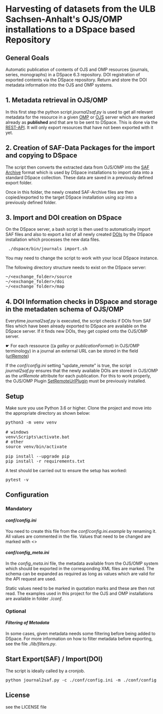 # Harvesting of datasets from the ULB Sachsen-Anhalt's OJS/OMP installations to a DSpace based Repository


## General Goals 

Automatic publication of contents of OJS and OMP resources (journals, series, monographs) in a DSpace 6.3 repository.
DOI registration of exported contents via the DSpace repository.
Return and store the DOI metadata information into the OJS and OMP systems.



## 1. Metadata retrieval in OJS/OMP

In this first step the python script _journal2saf.py_ is used to get all relevant metadata for the resource in a given [OMP](https://pkp.sfu.ca/omp) or [OJS](https://pkp.sfu.ca/ojs/) server which are marked already as **published** and that are to be sent to DSpace. This is done via the [REST-API](https://docs.pkp.sfu.ca/dev/api/ojs/3.3). It will only export resources that have not been exported with it yet.
 
## 2. Creation of SAF-Data Packages for the import and copying to DSpace

The script then converts the extracted data from OJS/OMP into the [SAF Archive](https://wiki.lyrasis.org/display/DSDOC5x/Importing+and+Exporting+Items+via+Simple+Archive+Format) format which is used by DSpace installations to import data into a standard DSpace collection. These data are saved in a previously defined export folder. 

Once in this folder, the newly created SAF-Archive files are then copied/exported to the target DSpace installation using _scp_ into a previously defined folder. 


## 3. Import and DOI creation on DSpace
On the DSpace server, a bash script is then used to automatically import SAF files and also to export a list of all newly created [DOIs](https://www.doi.org/) by the DSpace installation which processes the new data files.

<pre>
 ./dspace/bin/journals_import.sh
</pre>
You may need to change the script to work with your local DSpace instance.

The following directory structure needs to exist on the DSpace server:
<pre>
~/&lt;exchange_folder>/source
~/&lt;exchange_folder>/doi
~/&lt;exchange_folder>/map
</pre>

## 4. DOI Information checks in DSpace and storage in the metadaten schema of OJS/OMP
Everytime _journal2saf.py_ is executed, the script checks if DOIs from SAF files which have been already exported to DSpace are available on the DSpace server. If it finds new DOIs, they get copied onto the OJS/OMP server.

&#9755; For each ressource ((a _galley_ or _publicationFormat_) in OJS/OMP terminology) in a journal an external URL can be stored in the field ([urlRemote](https://docs.pkp.sfu.ca/dev/api/ojs/3.1#tag/Submissions/paths/~1submissions~1{submissionId}/get))


If the _conf/config.ini_ setting "update_remote" is true, the script _journal2saf.py_ ensures that the newly available DOIs are stored in OJS/OMP as the *urlRemote* attribute for each publication. For this to work properly, the OJS/OMP Plugin [SetRemoteUrlPlugin](https://github.com/ulb-sachsen-anhalt/setRemoteUrlPlugin) must be previously installed.


## Setup

Make sure you use Python 3.6 or higher. Clone the project and move into the appropriate directory as shown below:

<pre>
python3 -m venv venv

# windows
venv\Scripts\activate.bat
# other 
source venv/bin/activate

pip install --upgrade pip
pip install -r requirements.txt
</pre>
A test should be carried out to ensure the setup has worked:
<pre>
pytest -v
</pre>


## Configuration

### Mandatory

#### *conf/config.ini*
You need to create this file from the *conf/config.ini.example* by renaming it.
All values are commented in the file. Values that need to be changed are marked with &lt;>

#### *conf/config_meta.ini*

In the _config_meta.ini_ file, the metadata available from the OJS/OMP system which should be exported in the corresponding XML files are marked. The schema can be expanded as required as long as values which are valid for the API request are used.

Static values need to be marked in quotation marks and these are then not read. The examples used in this project for the OJS and OMP installations are available in folder ./_conf_.

### Optional

#### *Filtering of Metadata*

In some cases, given metadata needs some filtering before being added to DSpace. For more information on how to filter metadata before exporting, see the file *./lib/filters.py*.

## Start Export(SAF) / Import(DOI)
The script is ideally called by a cronjob.

<pre>
python journal2saf.py -c ./conf/config.ini -m ./conf/config_meta_ojs.ini
</pre>
 


## 


## License

see the LICENSE file
